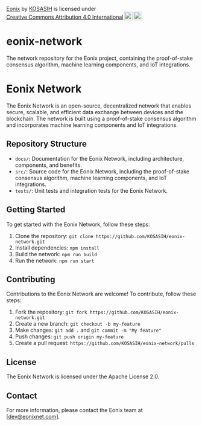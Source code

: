 <p xmlns:cc="http://creativecommons.org/ns#" xmlns:dct="http://purl.org/dc/terms/"><a property="dct:title" rel="cc:attributionURL" href="https://github.com/KOSASIH/eonix-network">Eonix</a> by <a rel="cc:attributionURL dct:creator" property="cc:attributionName" href="https://www.linkedin.com/in/kosasih-81b46b5a">KOSASIH</a> is licensed under <a href="https://creativecommons.org/licenses/by/4.0/?ref=chooser-v1" target="_blank" rel="license noopener noreferrer" style="display:inline-block;">Creative Commons Attribution 4.0 International<img style="height:22px!important;margin-left:3px;vertical-align:text-bottom;" src="https://mirrors.creativecommons.org/presskit/icons/cc.svg?ref=chooser-v1" alt=""><img style="height:22px!important;margin-left:3px;vertical-align:text-bottom;" src="https://mirrors.creativecommons.org/presskit/icons/by.svg?ref=chooser-v1" alt=""></a></p>

# eonix-network
The network repository for the Eonix project, containing the proof-of-stake consensus algorithm, machine learning components, and IoT integrations.

Eonix Network
=============

The Eonix Network is an open-source, decentralized network that enables secure, scalable, and efficient data exchange between devices and the blockchain. The network is built using a proof-of-stake consensus algorithm and incorporates machine learning components and IoT integrations.

Repository Structure
-------------------

* `docs/`: Documentation for the Eonix Network, including architecture, components, and benefits.
* `src/`: Source code for the Eonix Network, including the proof-of-stake consensus algorithm, machine learning components, and IoT integrations.
* `tests/`: Unit tests and integration tests for the Eonix Network.

Getting Started
---------------

To get started with the Eonix Network, follow these steps:

1. Clone the repository: `git clone https://github.com/KOSASIH/eonix-network.git`
2. Install dependencies: `npm install`
3. Build the network: `npm run build`
4. Run the network: `npm run start`

Contributing
------------

Contributions to the Eonix Network are welcome! To contribute, follow these steps:

1. Fork the repository: `git fork https://github.com/KOSASIH/eonix-network.git`
2. Create a new branch: `git checkout -b my-feature`
3. Make changes: `git add .` and `git commit -m "My feature"`
4. Push changes: `git push origin my-feature`
5. Create a pull request: `https://github.com/KOSASIH/eonix-network/pulls`

License
-------

The Eonix Network is licensed under the Apache License 2.0.

Contact
-------

For more information, please contact the Eonix team at [dev@eonixnet.com].
